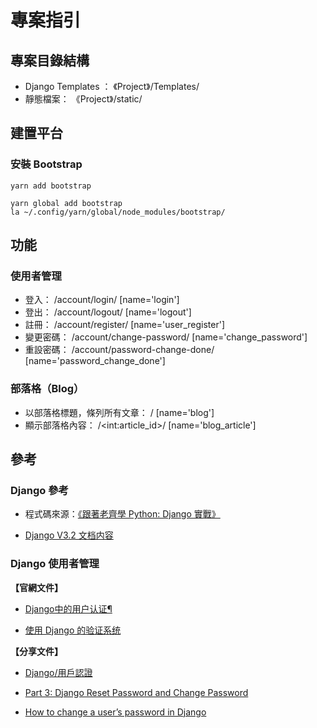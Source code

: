 # 專案指引

## 專案目錄結構

 - Django Templates ： 《Project》/Templates/
 - 靜態檔案： 《Project》/static/

## 建置平台

### 安裝 Bootstrap

 ```
 yarn add bootstrap
 ```

 ```
 yarn global add bootstrap
 la ~/.config/yarn/global/node_modules/bootstrap/
 ```


## 功能

### 使用者管理

 - 登入： /account/login/ [name='login']
 - 登出： /account/logout/ [name='logout']
 - 註冊： /account/register/ [name='user_register']
 - 變更密碼： /account/change-password/ [name='change_password']
 - 重設密碼： /account/password-change-done/ [name='password_change_done']


### 部落格（Blog）

 - 以部落格標題，條列所有文章： / [name='blog']
 - 顯示部落格內容： /\<int:article_id>/ [name='blog_article']


## 參考

### Django 參考

 - 程式碼來源：[《跟著老齊學 Python: Django 實戰》](https://github.com/qiwsir/DjangoPracticeProject)

 - [Django V3.2 文档内容](https://docs.djangoproject.com/zh-hans/3.2/contents/)

### Django 使用者管理

__【官網文件】__

 - [Django中的用户认证¶](https://docs.djangoproject.com/zh-hans/3.2/topics/auth/)

 - [使用 Django 的验证系统](https://docs.djangoproject.com/zh-hans/3.2/topics/auth/default/)

__【分享文件】__

 - [Django/用戶認證](https://zh.wikibooks.org/zh-tw/Django/%E7%94%A8%E6%88%B7%E8%AE%A4%E8%AF%81)

 - [Part 3: Django Reset Password and Change Password](https://techpluslifestyle.com/technology/django-reset-password/)

 - [How to change a user’s password in Django](https://canbaysal.com/2018/10/how-to-change-a-users-password-in-django/)
